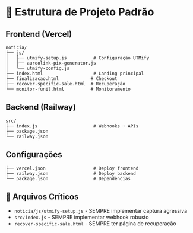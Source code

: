 # 📁 Estrutura de Projeto Padrão

## Frontend (Vercel)
```
noticia/
├── js/
│   ├── utmify-setup.js          # Configuração UTMify
│   ├── aureolink-pix-generator.js
│   └── utmify-config.js
├── index.html                   # Landing principal
├── finalizacao.html            # Checkout
├── recover-specific-sale.html  # Recuperação
└── monitor-funil.html          # Monitoramento
```

## Backend (Railway)
```
src/
├── index.js                     # Webhooks + APIs
├── package.json
└── railway.json
```

## Configurações
```
├── vercel.json                  # Deploy frontend
├── railway.json                 # Deploy backend
└── package.json                 # Dependências
```

## 🚨 Arquivos Críticos
- `noticia/js/utmify-setup.js` - SEMPRE implementar captura agressiva
- `src/index.js` - SEMPRE implementar webhook robusto
- `recover-specific-sale.html` - SEMPRE ter página de recuperação